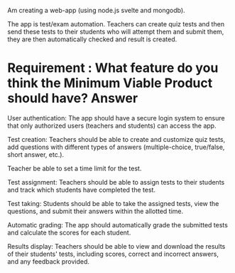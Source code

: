 Am creating a web-app (using node.js svelte and mongodb).

The app is test/exam automation. 
Teachers can create quiz tests and then send these tests to their students who will attempt them and submit them,  they are then  automatically checked and result is created.

Requirement : What feature do you think the Minimum Viable Product should have? 
Answer
======
User authentication: The app should have a secure login system to ensure that only authorized users (teachers and students) can access the app.

Test creation: Teachers should be able to create and customize quiz tests, add questions with different types of answers (multiple-choice, true/false, short answer, etc.). 

Teacher be able to set a time limit for the test.

Test assignment: Teachers should be able to assign tests to their students and track which students have completed the test.

Test taking: Students should be able to take the assigned tests, view the questions, and submit their answers within the allotted time.

Automatic grading: The app should automatically grade the submitted tests and calculate the scores for each student.

Results display: Teachers should be able to view and download the results of their students' tests, including scores, correct and incorrect answers, and any feedback provided.
